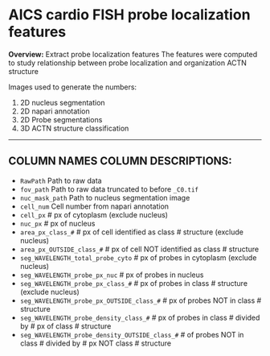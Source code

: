 # AICS cardio FISH probe localization features 

**Overview:** Extract probe localization features
The features were computed to study relationship between probe localization and organization ACTN structure

Images used to generate the numbers:
1. 2D nucleus segmentation
2. 2D napari annotation
3. 2D Probe segmentations
4. 3D ACTN structure classification

---------------------------------------------------------------
COLUMN NAMES								COLUMN DESCRIPTIONS:
---------------------------------------------------------------
* `RawPath`										Path to raw data
* `fov_path`									Path to raw data truncated to before `_C0.tif`
* `nuc_mask_path`								Path to nucleus segmentation image
* `cell_num`									Cell number from napari annotation
* `cell_px`										# px of cytoplasm (exclude nucleus)
* `nuc_px`										# px of nucleus
* `area_px_class_#`								# px of cell identified as class # structure (exclude nucleus)
* `area_px_OUTSIDE_class_#`						# px of cell NOT identified as class # structure
* `seg_WAVELENGTH_total_probe_cyto`				# px of probes in cytoplasm (exclude nucleus)
* `seg_WAVELENGTH_probe_px_nuc`					# px of probes in nucleus
* `seg_WAVELENGTH_probe_px_class_#`				# px of probes in class # structure (exclude nucleus)
* `seg_WAVELENGTH_probe_px_OUTSIDE_class_#`		# px of probes NOT in class # structure
* `seg_WAVELENGTH_probe_density_class_#`		# px of probes in class # divided by # px of class # structure
* `seg_WAVELENGTH_probe_density_OUTSIDE_class_#`	# of probes NOT in class # divided by # px NOT class # structure


